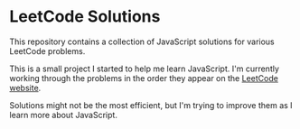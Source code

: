 # LeetCode Solutions

This repository contains a collection of JavaScript solutions for various LeetCode problems.

This is a small project I started to help me learn JavaScript. I'm currently working through the problems in the order they appear on the [LeetCode website](https://leetcode.com/problemset/all/).

Solutions might not be the most efficient, but I'm trying to improve them as I learn more about JavaScript.
